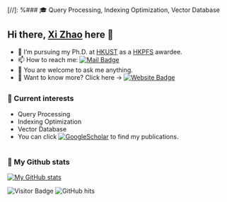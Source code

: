 
[//]: %### :mortar_board: Query Processing, Indexing Optimization, Vector Database


## Hi there, [Xi Zhao](https://github.com/Jacyhust) here 👋

- 🔭 I’m pursuing my Ph.D. at [HKUST](https://hkust.edu.hk/) as a [HKPFS](https://cerg1.ugc.edu.hk/hkpfs/index.html) awardee.
- 📫 How to reach me: [![Mail Badge](https://img.shields.io/badge/xi.zhao@connect.ust.hk-c14438?style=flat&logo=Gmail&logoColor=white)](mailto:xi.zhao@connect.ust.hk "Connect via Email")
- 💬 You are welcome to ask me anything.
- 🔬 Want to know more? Click here → [![Website Badge](https://img.shields.io/badge/-My_website-5a5a5a?style=flat&logo=vercel&logoColor=white)](http://www.ustxizhao.com)

##
### **🌱 Current interests**
 - Query Processing
 - Indexing Optimization
 - Vector Database
- You can click <a href='https://scholar.google.com.hk/citations?user=8qCNqokAAAAJ&hl=zh-CN' target="_blank">
    <img alt='GoogleScholar' src='https://img.shields.io/badge/Scholar-100000?style=flat&logo=GoogleScholar&logoColor=white&&color=0181FF'></a>
 to find my publications.

# 
### **📜 My Github stats** 


[![My GitHub stats](https://github-readme-stats-sigma-five.vercel.app/api?username=Jacyhust&show_icons=true&theme=merko&count_private=true&include_all_commits=true)](https://github.com/anuraghazra/github-readme-stats)


![Visitor Badge](https://visitor-badge.laobi.icu/badge?page_id=Jacyhust)
<img alt="GitHub hits" src="https://img.shields.io/github/last-commit/Jacyhust/Jacyhust?label=profile%20updated&style=flat&color=cfa81c">


